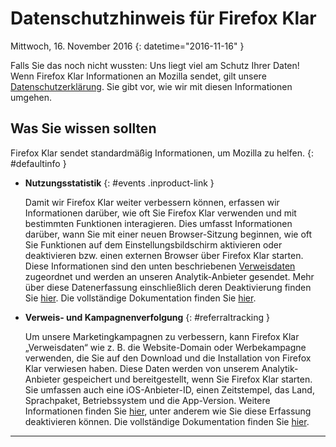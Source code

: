 ﻿# Datenschutzhinweis für Firefox Klar

Mittwoch, 16\. November 2016
{: datetime="2016-11-16" }

Falls Sie das noch nicht wussten: Uns liegt viel am Schutz Ihrer Daten! Wenn Firefox Klar Informationen an Mozilla sendet, gilt unsere [Datenschutzerklärung](https://www.mozilla.org/privacy/). Sie gibt vor, wie wir mit diesen Informationen umgehen.

## Was Sie wissen sollten

Firefox Klar sendet standardmäßig Informationen, um Mozilla zu helfen.
{: #defaultinfo }

* **Nutzungsstatistik**
{: #events .inproduct-link }

	Damit wir Firefox Klar weiter verbessern können, erfassen wir Informationen darüber, wie oft Sie Firefox Klar verwenden und mit bestimmten Funktionen interagieren. Dies umfasst Informationen darüber, wann Sie mit einer neuen Browser-Sitzung beginnen, wie oft Sie Funktionen auf dem Einstellungsbildschirm aktivieren oder deaktivieren bzw. einen externen Browser über Firefox Klar starten. Diese Informationen sind den unten beschriebenen [Verweisdaten](#referraltracking) zugeordnet und werden an unseren Analytik-Anbieter gesendet. Mehr über diese Datenerfassung einschließlich deren Deaktivierung finden Sie [hier](https://support.mozilla.org/kb/send-anonymous-usage-data-firefox-mobile-devices). Die vollständige Dokumentation finden Sie [hier](https://github.com/mozilla-mobile/focus/wiki/Install-and-event-tracking-with-the-Adjust-SDK).

* **Verweis- und Kampagnenverfolgung**
{: #referraltracking }

	Um unsere Marketingkampagnen zu verbessern, kann Firefox Klar „Verweisdaten“ wie z. B. die Website-Domain oder Werbekampagne verwenden, die Sie auf den Download und die Installation von Firefox Klar verwiesen haben. Diese Daten werden von unserem Analytik-Anbieter gespeichert und bereitgestellt, wenn Sie Firefox Klar starten. Sie umfassen auch eine iOS-Anbieter-ID, einen Zeitstempel, das Land, Sprachpaket, Betriebssystem und die App-Version. Weitere Informationen finden Sie [hier](https://support.mozilla.org/kb/send-anonymous-usage-data-firefox-mobile-devices), unter anderem wie Sie diese Erfassung deaktivieren können. Die vollständige Dokumentation finden Sie [hier](https://github.com/mozilla-mobile/focus/wiki/Install-and-event-tracking-with-the-Adjust-SDK).

---------------------------------------
